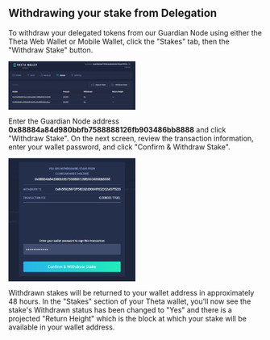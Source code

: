 ## Withdrawing your stake from Delegation

To withdraw your delegated tokens from our Guardian Node using either the Theta Web Wallet or Mobile Wallet, click the "Stakes" tab, then the "Withdraw Stake" button. 

<a href="url"><img src="./images/stake_tab.png" align="center" height="50%" width="50%" ></a>

Enter the Guardian Node address **0x88884a84d980bbfb7588888126fb903486bb8888** and click "Withdraw Stake". On the next screen, review the transaction information, enter your wallet password, and click "Confirm & Withdraw Stake". 

<a href="url"><img src="./images/withdraw_stake_2.png" align="center" height="50%" width="50%" ></a>

Withdrawn stakes will be returned to your wallet address in approximately 48 hours. In the "Stakes" section of your Theta wallet, you'll now see the stake's Withdrawn status has been changed to "Yes" and there is a projected "Return Height" which is the block at which your stake will be available in your wallet address. 
